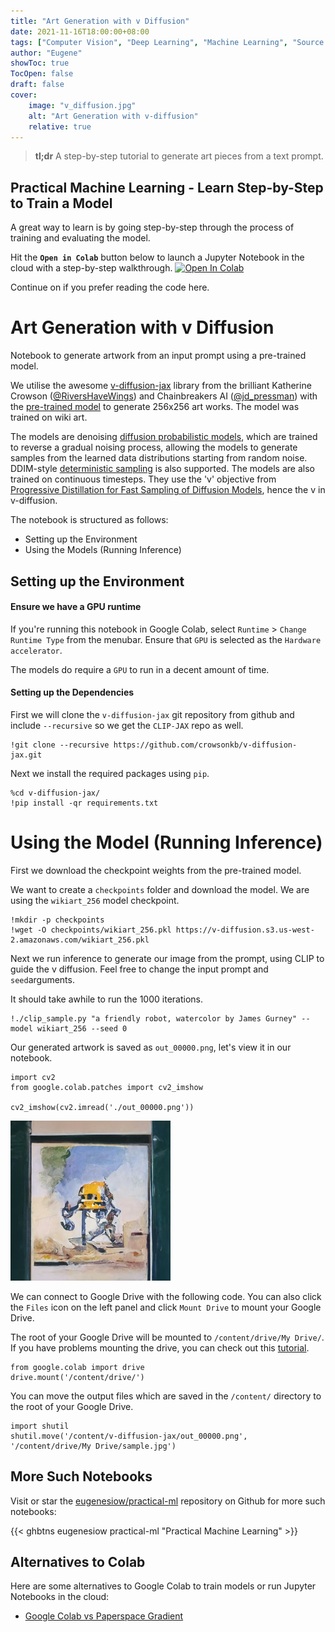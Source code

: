 ```yaml
---
title: "Art Generation with v Diffusion"
date: 2021-11-16T18:00:00+08:00
tags: ["Computer Vision", "Deep Learning", "Machine Learning", "Source Code", "PyTorch", "Jupyter Notebook", "Colab"]
author: "Eugene"
showToc: true
TocOpen: false
draft: false
cover:
    image: "v_diffusion.jpg"
    alt: "Art Generation with v-diffusion"
    relative: true
---
```


> **tl;dr** A step-by-step tutorial to generate art pieces from a text prompt. 

## Practical Machine Learning - Learn Step-by-Step to Train a Model

A great way to learn is by going step-by-step through the process of training and evaluating the model.

Hit the **`Open in Colab`** button below to launch a Jupyter Notebook in the cloud with a step-by-step walkthrough.
[![Open In Colab](https://colab.research.google.com/assets/colab-badge.svg)](https://colab.research.google.com/github/eugenesiow/practical-ml/blob/master/notebooks/Art_Generation_with_v_Diffusion.ipynb "Open in Colab")

Continue on if you prefer reading the code here.


# Art Generation with v Diffusion

Notebook to generate artwork from an input prompt using a pre-trained model. 

We utilise the awesome [v-diffusion-jax](https://github.com/crowsonkb/v-diffusion-jax) library from the brilliant Katherine Crowson ([@RiversHaveWings](https://twitter.com/RiversHaveWings)) and Chainbreakers AI ([@jd_pressman](https://twitter.com/jd_pressman)) with the [pre-trained model](https://github.com/crowsonkb/v-diffusion-jax#model-checkpoints) to generate 256x256 art works. The model was trained on wiki art.

The models are denoising [diffusion probabilistic models](https://arxiv.org/abs/2006.11239), which are trained to reverse a gradual noising process, allowing the models to generate samples from the learned data distributions starting from random noise. DDIM-style [deterministic sampling](https://arxiv.org/abs/2010.02502) is also supported. The models are also trained on continuous timesteps. They use the 'v' objective from [Progressive Distillation for Fast Sampling of Diffusion Models](https://openreview.net/forum?id=TIdIXIpzhoI), hence the v in v-diffusion.

The notebook is structured as follows:
* Setting up the Environment
* Using the Models (Running Inference)

## Setting up the Environment

#### Ensure we have a GPU runtime

If you're running this notebook in Google Colab, select `Runtime` > `Change Runtime Type` from the menubar. Ensure that `GPU` is selected as the `Hardware accelerator`.

The models do require a `GPU` to run in a decent amount of time.

#### Setting up the Dependencies

First we will clone the `v-diffusion-jax` git repository from github and include `--recursive` so we get the `CLIP-JAX` repo as well.


```
!git clone --recursive https://github.com/crowsonkb/v-diffusion-jax.git
```

Next we install the required packages using `pip`.


```
%cd v-diffusion-jax/
!pip install -qr requirements.txt
```

# Using the Model (Running Inference)

First we download the checkpoint weights from the pre-trained model.

We want to create a `checkpoints` folder and download the model. We are using the `wikiart_256` model checkpoint.


```
!mkdir -p checkpoints
!wget -O checkpoints/wikiart_256.pkl https://v-diffusion.s3.us-west-2.amazonaws.com/wikiart_256.pkl
```

Next we run inference to generate our image from the prompt, using CLIP to guide the v diffusion. Feel free to change the input prompt and `seed`arguments.

It should take awhile to run the 1000 iterations.


```
!./clip_sample.py "a friendly robot, watercolor by James Gurney" --model wikiart_256 --seed 0
```

Our generated artwork is saved as `out_00000.png`, let's view it in our notebook.


```
import cv2
from google.colab.patches import cv2_imshow

cv2_imshow(cv2.imread('./out_00000.png'))
```


![png](Art_Generation_with_v_Diffusion_14_0.png)


We can connect to Google Drive with the following code. You can also click the `Files` icon on the left panel and click `Mount Drive` to mount your Google Drive.

The root of your Google Drive will be mounted to `/content/drive/My Drive/`. If you have problems mounting the drive, you can check out this [tutorial](https://towardsdatascience.com/downloading-datasets-into-google-drive-via-google-colab-bcb1b30b0166).


```
from google.colab import drive
drive.mount('/content/drive/')
```

You can move the output files which are saved in the `/content/` directory to the root of your Google Drive.


```
import shutil
shutil.move('/content/v-diffusion-jax/out_00000.png', '/content/drive/My Drive/sample.jpg')
```

## More Such Notebooks

Visit or star the [eugenesiow/practical-ml](https://github.com/eugenesiow/practical-ml) repository on Github for more such notebooks:

{{< ghbtns eugenesiow practical-ml "Practical Machine Learning" >}}

## Alternatives to Colab

Here are some alternatives to Google Colab to train models or run Jupyter Notebooks in the cloud:

- [Google Colab vs Paperspace Gradient](https://news.machinelearning.sg/posts/google_colab_vs_paperspace_gradient/)
